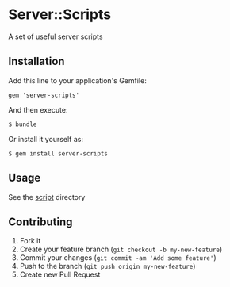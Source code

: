 # Server::Scripts

A set of useful server scripts

## Installation

Add this line to your application's Gemfile:

    gem 'server-scripts'

And then execute:

    $ bundle

Or install it yourself as:

    $ gem install server-scripts

## Usage

See the [script](https://github.com/dwilkie/server-scripts/tree/master/lib/server/script) directory

## Contributing

1. Fork it
2. Create your feature branch (`git checkout -b my-new-feature`)
3. Commit your changes (`git commit -am 'Add some feature'`)
4. Push to the branch (`git push origin my-new-feature`)
5. Create new Pull Request
